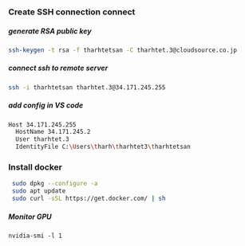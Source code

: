 


### Create SSH connection connect
##### generate RSA public key
```bash
ssh-keygen -t rsa -f tharhtetsan -C tharhtet.3@cloudsource.co.jp
```

##### connect ssh to remote server
```bash
ssh -i tharhtetsan tharhtet.3@34.171.245.255
```

##### add config in VS code
```bash
Host 34.171.245.255
  HostName 34.171.245.2
  User tharhtet.3
  IdentityFile C:\Users\tharh\tharhtet3\tharhtetsan
```



### Install docker
```bash
 sudo dpkg --configure -a
 sudo apt update
 sudo curl -sSL https://get.docker.com/ | sh

```

##### Monitor GPU

```
nvidia-smi -l 1
```

